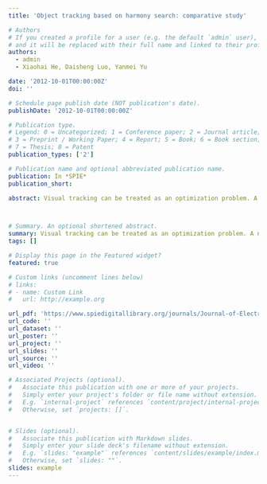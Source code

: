```yaml
---
title: 'Object tracking based on harmony search: comparative study'

# Authors
# If you created a profile for a user (e.g. the default `admin` user), write the username (folder name) here
# and it will be replaced with their full name and linked to their profile.
authors:
  - admin
  - Xiaohai He, Daisheng Luo, Yanmei Yu

date: '2012-10-01T00:00:00Z'
doi: ''

# Schedule page publish date (NOT publication's date).
publishDate: '2012-10-01T00:00:00Z'

# Publication type.
# Legend: 0 = Uncategorized; 1 = Conference paper; 2 = Journal article;
# 3 = Preprint / Working Paper; 4 = Report; 5 = Book; 6 = Book section;
# 7 = Thesis; 8 = Patent
publication_types: ['2']

# Publication name and optional abbreviated publication name.
publication: In *SPIE*
publication_short: 

abstract: Visual tracking can be treated as an optimization problem. A new meta-heuristic optimal algorithm, Harmony Search (HS), was first applied to perform visual tracking by Fourie et al. As the authors point out, many subjects are still required in ongoing research. Our work is a continuation of Fourie's study, with four prominent improved variations of HS, namely Improved Harmony Search (IHS), Global-best Harmony Search (GHS), Self-adaptive Harmony Search (SHS) and Differential Harmony Search (DHS) adopted into the tracking system. Their performances are tested and analyzed on multiple challenging video sequences. Experimental results show that IHS is best, with DHS ranking second among the four improved trackers when the iteration number is small. However, the differences between all four reduced gradually, along with the increasing number of iterations.



# Summary. An optional shortened abstract.
summary: Visual tracking can be treated as an optimization problem. A new meta-heuristic optimal algorithm, Harmony Search (HS), was first applied to perform visual tracking by Fourie et al...
tags: []

# Display this page in the Featured widget?
featured: true

# Custom links (uncomment lines below)
# links:
# - name: Custom Link
#   url: http://example.org

url_pdf: 'https://www.spiedigitallibrary.org/journals/Journal-of-Electronic-Imaging/volume-21/issue-4/043001/Object-tracking-based-on-harmony-search-comparative-study/10.1117/1.JEI.21.4.043001.short'
url_code: ''
url_dataset: ''
url_poster: ''
url_project: ''
url_slides: ''
url_source: ''
url_video: ''

# Associated Projects (optional).
#   Associate this publication with one or more of your projects.
#   Simply enter your project's folder or file name without extension.
#   E.g. `internal-project` references `content/project/internal-project/index.md`.
#   Otherwise, set `projects: []`.


# Slides (optional).
#   Associate this publication with Markdown slides.
#   Simply enter your slide deck's filename without extension.
#   E.g. `slides: "example"` references `content/slides/example/index.md`.
#   Otherwise, set `slides: ""`.
slides: example
---
```




